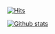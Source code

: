 [![Hits](https://hits.seeyoufarm.com/api/count/incr/badge.svg?url=https%3A%2F%2Fgithub.com%2FKIMSIYOUNG)](https://hits.seeyoufarm.com) 

[![Github stats](https://github-readme-stats.vercel.app/api?username=KIMSIYOUNG)](https://github.com/anuraghazra/github-readme-stats)
